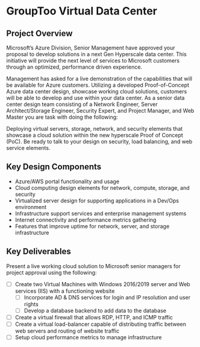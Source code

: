 # GroupToo Virtual Data Center

## Project Overview

Microsoft’s Azure Division, Senior Management have approved your proposal to develop solutions
in a next Gen Hyperscale data center.  This initiative will provide the next level of services
to Microsoft customers through an optimized, performance driven experience.

Management has asked for a live demonstration of the capabilities that will be available for Azure
customers.  Utilizing a developed Proof-of-Concept Azure data center design, showcase working cloud
solutions, customers will be able to develop and use within your data center.   As a senior data
center design team consisting of a Network Engineer, Server Architect/Storage Engineer, Security
Expert, and Project Manager, and Web Master you are task with doing the following:

Deploying virtual servers, storage, network, and security elements that showcase a cloud solution
within the new hyperscale Proof of Concept (PoC).  Be ready to talk to your design on security,
load balancing, and web service elements. 

## Key Design Components

* Azure/AWS portal functionality and usage
* Cloud computing design elements for network, compute, storage, and security
* Virtualized server design for supporting applications in a Dev/Ops environment
* Infrastructure support services and enterprise management systems
* Internet connectivity and performance metrics gathering
* Features that improve uptime for network, server, and storage infrastructure

## Key Deliverables

Present a live working cloud solution to Microsoft senior managers for project approval using the following:

- [ ] Create two Virtual Machines with Windows 2016/2019 server and Web services (IIS) with a functioning website
  - [ ] Incorporate AD & DNS services for login and IP resolution and user rights
  - [ ] Develop a database backend to add data to the database
- [ ] Create a virtual firewall that allows RDP, HTTP, and ICMP traffic
- [ ] Create a virtual load-balancer capable of distributing traffic between web servers and routing of website traffic
- [ ] Setup cloud performance metrics to manage infrastructure
